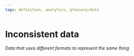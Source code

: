 ```yaml
---
tags: definition, analytics, glossary/data
---
```

#  Inconsistent data
*Data that uses different formats to represent the same thing*